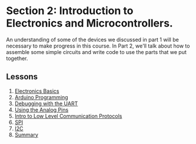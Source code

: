 # Section 2: Introduction to Electronics and Microcontrollers.
An understanding of some of the devices we discussed in part 1 will be
necessary to make progress in this course. In Part 2, we'll talk about
how to assemble some simple circuits and write code to use the parts
that we put together.

## Lessons
1. [Electronics Basics](01-Basics.md)
2. [Arduino Programming](02-Arduino.md)
3. [Debugging with the UART](03-UART.md)
4. [Using the Analog Pins](04-Analog.md)
5. [Intro to Low Level Communication Protocols](05-Comm.md)
6. [SPI](06-SPI.md)
7. [I2C](07-I2C.md)
8. [Summary](08-Summary.md)
